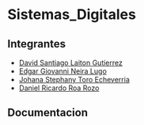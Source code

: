 # Sistemas_Digitales
## Integrantes
- [David Santiago Laiton Gutierrez](https://github.com/dslaitong)
- [Edgar Giovanni Neira Lugo](https://github.com/Gioneira)
- [Johana Stephany Toro Echeverria](https://github.com/JohanaT97)
- [Daniel Ricardo Roa Rozo](https://github.com/DRRR555)
## Documentacion
